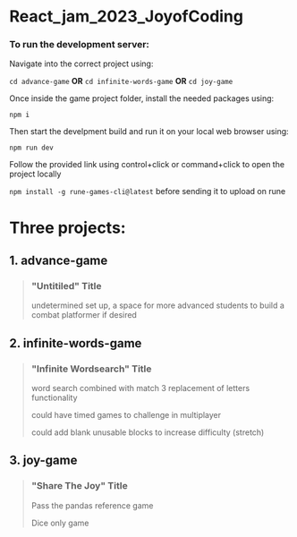 # React_jam_2023_JoyofCoding

### To run the development server:

Navigate into the correct project using:

`cd advance-game`   **OR**   `cd infinite-words-game` **OR** `cd joy-game`

Once inside the game project folder, install the needed packages using:

`npm i`

Then start the develpment build and run it on your local web browser using:

`npm run dev`

Follow the provided link using control+click or command+click to open the project locally

`npm install -g rune-games-cli@latest` before sending it to upload on rune


# Three projects:

## 1. advance-game
>### "Untitiled" Title
> undetermined set up, a space for more advanced students to build a combat platformer if desired

## 2. infinite-words-game
>### "Infinite Wordsearch" Title
> word search combined with match 3 replacement of letters functionality
>
> could have timed games to challenge in multiplayer
>
> could add blank unusable blocks to increase difficulty (stretch)

## 3. joy-game
> ### "Share The Joy" Title
> Pass the pandas reference game
>
> Dice only game


